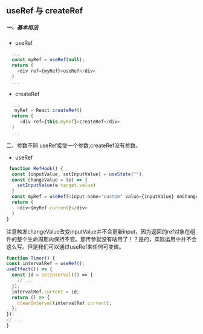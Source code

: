 ##  useRef 与 createRef

##### 一、基本用法

* useRef
```JavaScript
  ...
  const myRef = useRef(null);
  return (
    <div ref={myRef}>useRef</div>
  )
  ...
```

* createRef
```JavaScript
  ...
   myRef = React.createRef()
  return (
     <div ref={this.myRef}>createRef</div>
  )
  ...
```
二、参数不同
  useRef接受一个参数,createRef没有参数。
  * useRef
  ```JavaScript
   function RefHook() {
    const [inputValue, setInputValue] = useState("");
    const changeValue = (e) => {
      setInputValue(e.target.value)
    }
    const myRef = useRef(<input name="custom" value={inputValue} onChange={changeValue} />);
    return (
      <div>{myRef.current}</div>
    )
  }
  ```
  注意触发changeValue改变inputValue并不会更新input，因为返回的ref对象在组件的整个生命周期内保持不变。那传参就没有啥用了！？是的，实际运用中并不会这么写。但是我们可以通过useRef来任何可变值。

  ```JavaScript
  function Timer() {
  const intervalRef = useRef();
  useEffect(() => {
    const id = setInterval(() => {
      // ...
    });
    intervalRef.current = id;
    return () => {
      clearInterval(intervalRef.current);
    };
  });
  // ...
}
  ```